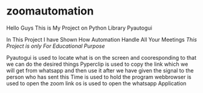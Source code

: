 # zoomautomation
Hello Guys 
This is My Project on Python Library Pyautogui

In This Project I have Shown How Automation Handle All Your Meetings
*This Project is only For Educational Purpose*

Pyautogui is used to locate what is on the screen and cooresponding to that we can do the desired things
Pyperclip is used to copy the link which we will get from whatsapp and then use it after we have given the signal to the person who has sent this
Time is used to hold the program 
webbrowser is used to open the zoom link
os is used to open the whatsapp Application
